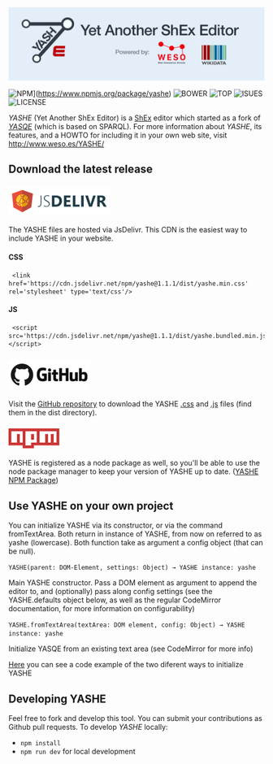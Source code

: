 ![YASHE](./doc/imgs/yashe_logo.png)

![NPM](https://img.shields.io/npm/v/yashe)](https://www.npmjs.org/package/yashe)
![BOWER](https://img.shields.io/bower/v/yashe?color=red)
![TOP](https://img.shields.io/github/languages/top/weso/YASHE?color=yellow)
![ISUES](https://img.shields.io/github/issues/weso/YASHE?color=green)
![LICENSE](https://img.shields.io/github/license/weso/YASHE?color=blueviolet)

*YASHE* (Yet Another ShEx Editor) is a [ShEx](http://shex.io/) editor which started as a fork of [*YASQE*](http://yasqe.yasgui.org/) (which is based on SPARQL). For more information about *YASHE*, its features, and a HOWTO
for including it in your own web site, visit http://www.weso.es/YASHE/

## Download the latest release

### ![JsDelivr](./doc/imgs/JsDelivr_logo.png)
The YASHE files are hosted via JsDelivr. This CDN is the easiest way to include YASHE in your website.

#### CSS
     <link href='https://cdn.jsdelivr.net/npm/yashe@1.1.1/dist/yashe.min.css' rel='stylesheet' type='text/css'/>
  
#### JS 
     <script src='https://cdn.jsdelivr.net/npm/yashe@1.1.1/dist/yashe.bundled.min.js'></script>



### ![Github](./doc/imgs/github_logo.png)
Visit the [GitHub repository](https://github.com/weso/YASHE) to download the YASHE [.css](./dist/yashe.min.css) and [.js](./dist/yashe.bundled.min.js) files (find them in the dist directory).  


### ![NPM](./doc/imgs/npm_logo.png)
YASHE is registered as a node package as well, so you'll be able to use the node package manager to keep your version of YASHE up to date. ([YASHE NPM Package](https://www.npmjs.com/package/yashe))


## Use YASHE on your own project
You can initialize YASHE via its constructor, or via the command fromTextArea. Both return in instance of YASHE, from now on referred to as yashe (lowercase). Both function take as argument a config object (that can be null).

`YASHE(parent: DOM-Element, settings: Object) → YASHE instance: yashe`

Main YASHE constructor. Pass a DOM element as argument to append the editor to, and (optionally) pass along config            settings (see the YASHE.defaults object below, as well as the regular CodeMirror documentation, for more information on      configurability)

`YASHE.fromTextArea(textArea: DOM element, config: Object) → YASHE instance: yashe`

Initialize YASQE from an existing text area (see CodeMirror for more info)


[Here](https://gist.github.com/mistermboy/843d5633e5408d7d79a37b890da167f3) you can see a code example of the two diferent ways to initialize YASHE

## Developing YASHE

Feel free to fork and develop this tool.  You can submit your
contributions as Github pull requests.  To develop *YASHE* locally:

* `npm install`
* `npm run dev` for local development
